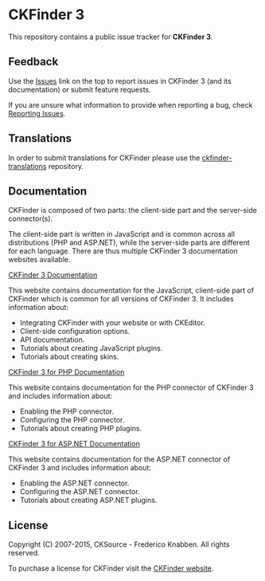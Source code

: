 # CKFinder 3

This repository contains a public issue tracker for **CKFinder 3**.

## Feedback

Use the [Issues](https://github.com/ckfinder/ckfinder/issues) link on the top to report issues in CKFinder 3 
(and its documentation) or submit feature requests.

If you are unsure what information to provide when reporting a bug, check [Reporting Issues](https://ckeditor.com/docs/ckfinder/ckfinder3/#!/guide/dev_feedback).

## Translations

In order to submit translations for CKFinder please use the 
[ckfinder-translations](https://github.com/ckfinder/ckfinder-translations) repository. 

## Documentation

CKFinder is composed of two parts: the client-side part and the server-side connector(s).

The client-side part is written in JavaScript and is common across all distributions (PHP and ASP.NET), while
the server-side parts are different for each language. There are thus multiple CKFinder 3 documentation websites available. 

[CKFinder 3 Documentation](https://ckeditor.com/docs/ckfinder/ckfinder3/)
 
This website contains documentation for the JavaScript, client-side part of CKFinder which is common for all versions of CKFinder 3.
It includes information about:

 * Integrating CKFinder with your website or with CKEditor.
 * Client-side configuration options.
 * API documentation.
 * Tutorials about creating JavaScript plugins.
 * Tutorials about creating skins. 

[CKFinder 3 for PHP Documentation](https://ckeditor.com/docs/ckfinder/ckfinder3-php/)

This website contains documentation for the PHP connector of CKFinder 3 and includes information about:

 * Enabling the PHP connector.
 * Configuring the PHP connector.
 * Tutorials about creating PHP plugins.

[CKFinder 3 for ASP.NET Documentation](https://ckeditor.com/docs/ckfinder/ckfinder3-net/)

This website contains documentation for the ASP.NET connector of CKFinder 3 and includes information about:

 * Enabling the ASP.NET connector.
 * Configuring the ASP.NET connector.
 * Tutorials about creating ASP.NET plugins.


## License

Copyright (C) 2007-2015, CKSource - Frederico Knabben. All rights reserved.

To purchase a license for CKFinder visit the [CKFinder website](https://ckeditor.com/ckeditor-4/ckfinder/).
